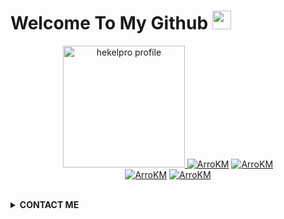 # Welcome To My Github <img src="https://raw.githubusercontent.com/iampavangandhi/iampavangandhi/master/gifs/Hi.gif" width="30px">
<p align="center"><a href="https://github.com/ArroKM"><img src="https://z-m-scontent.fcgk9-2.fna.fbcdn.net/v/t1.0-9/cp0/e15/q65/p720x720/147777520_416715872893743_2152772249576505337_o.jpg" height='195' alt="hekelpro profile">
<a href="https://github.com/ArroKM"><img title="ArroKM" src="https://github-readme-stats.vercel.app/api?username=ArroKM&show_icons=true&include_all_commits=true&theme=radical&cache_seconds=3200"></a>
<a href="https://github.com/ArroKM"><img title="ArroKM" src="https://github-readme-stats.vercel.app/api/top-langs/?username=ArroKM&layout=compact&theme=nightowl"></a><br>
<a href="https://github.com/ArroKM"><img title="ArroKM" src="https://komarev.com/ghpvc/?username=ArroKM&label=Views&color=blue&style=plastic"></a>
<a href="https://github.com/ArroKM"><img title="ArroKM" src="https://img.shields.io/github/followers/ArroKM?label=follow&style=social"></a>
</p><br>

<details>
  <summary><b>CONTACT ME</b></summary><br>

  - <a href="https://www.facebook.com/muhammad.fathul.5055"/><img alt="Rizky Facebook" align="left" width="22px" src="https://cdn.jsdelivr.net/npm/simple-icons@v3/icons/facebook.svg" /><b>Add</b></a><br>
  - <a href="https://t.me/arro_km"/><img alt="Rizky Telegram" align="left" width="22px" src="https://cdn.jsdelivr.net/npm/simple-icons@v3/icons/telegram.svg" /><b>Chat</b></a><br>
  - <a href="https://instagram.com/arrokm.1"/><img alt="Rizky Instagram" align="left" width="22px" src="https://cdn.jsdelivr.net/npm/simple-icons@v3/icons/instagram.svg" /><b> Follow</b></a>
  </p>
</details>
